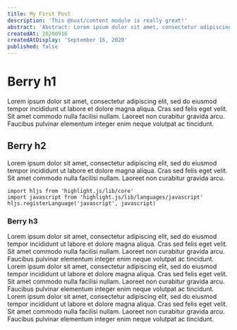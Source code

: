 ```yaml
---
title: My First Post
description: 'This @nuxt/content module is really great!'
abstract: 'Abstract: Lorem ipsum dolor sit amet, consectetur adipiscing elit, sed do eiusmod tempor incididunt ut labore et dolore magna aliqua.'
createdAt: 20200916
createdAtDisplay: 'September 16, 2020'
published: false
---
```


# Berry h1
Lorem ipsum dolor sit amet, consectetur adipiscing elit, sed do eiusmod tempor incididunt ut labore et dolore magna aliqua. Cras sed felis eget velit. Sit amet commodo nulla facilisi nullam. Laoreet non curabitur gravida arcu. Faucibus pulvinar elementum integer enim neque volutpat ac tincidunt.

## Berry h2
Lorem ipsum dolor sit amet, consectetur adipiscing elit, sed do eiusmod tempor incididunt ut labore et dolore magna aliqua. Cras sed felis eget velit. Sit amet commodo nulla facilisi nullam. Laoreet non curabitur gravida arcu.

<pre><code data-language="javascript">import hljs from 'highlight.js/lib/core'
import javascript from 'highlight.js/lib/languages/javascript'
hljs.registerLanguage('javascript', javascript)
</code></pre>


### Berry h3
Lorem ipsum dolor sit amet, consectetur adipiscing elit, sed do eiusmod tempor incididunt ut labore et dolore magna aliqua. Cras sed felis eget velit. Sit amet commodo nulla facilisi nullam. Laoreet non curabitur gravida arcu. Faucibus pulvinar elementum integer enim neque volutpat ac tincidunt. Lorem ipsum dolor sit amet, consectetur adipiscing elit, sed do eiusmod tempor incididunt ut labore et dolore magna aliqua. Cras sed felis eget velit. Sit amet commodo nulla facilisi nullam. Laoreet non curabitur gravida arcu. Faucibus pulvinar elementum integer enim neque volutpat ac tincidunt. Lorem ipsum dolor sit amet, consectetur adipiscing elit, sed do eiusmod tempor incididunt ut labore et dolore magna aliqua. Cras sed felis eget velit. Sit amet commodo nulla facilisi nullam. Laoreet non curabitur gravida arcu. Faucibus pulvinar elementum integer enim neque volutpat ac tincidunt.
